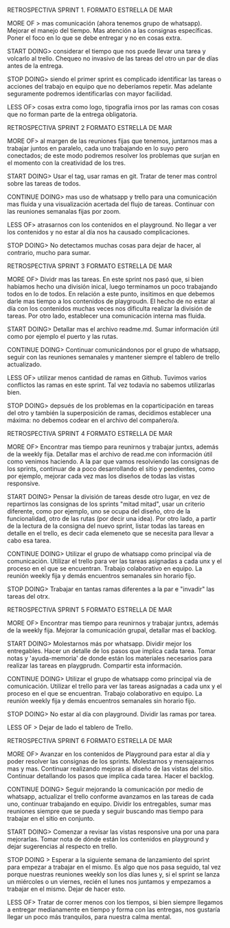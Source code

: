 RETROSPECTIVA SPRINT 1.
FORMATO ESTRELLA DE MAR

MORE OF > mas comunicación (ahora tenemos grupo de whatsapp). Mejorar el manejo del tiempo. Mas atención a las consignas específicas. Poner el foco en lo que se debe entregar y no en cosas extra.

START DOING> considerar el tiempo que nos puede llevar una tarea y volcarlo al trello. Chequeo no invasivo de las tareas del otro un par de días antes de la entrega. 

STOP DOING> siendo el primer sprint es complicado identificar las tareas o acciones del trabajo en equipo que no deberíamos repetir. Mas adelante seguramente podremos identificarlas con mayor facilidad.

LESS OF> cosas extra como logo, tipografía irnos por las ramas con cosas que no forman parte de la entrega obligatoria. 

RETROSPECTIVA SPRINT 2
FORMATO ESTRELLA DE MAR

MORE OF> al margen de las reuniones fijas que tenemos, juntarnos mas a trabajar juntos en paralelo, cada uno trabajando en lo suyo pero conectados; de este modo podremos resolver los problemas que surjan en el momento con la creatividad de los tres. 

START DOING> Usar el tag, usar ramas en git. Tratar de tener mas control sobre las tareas de todos.

CONTINUE DOING> mas uso de whatsapp y trello para una comunicación mas fluida y una visualización acertada del flujo de tareas. Continuar con las reuniones semanalas fijas por zoom.

LESS OF> atrasarnos con los contenidos en el playground. No llegar a ver los contenidos y no estar al día nos ha causado complicaciones.

STOP DOING> No detectamos muchas cosas para dejar de hacer, al contrario, mucho para sumar.


RETROSPECTIVA SPRINT 3
FORMATO ESTRELLA DE MAR

MORE OF> Dividr mas las tareas. En este sprint nos pasó que, si bien habíamos hecho una división inical, luego terminamos un poco trabajando todos en lo de todos. En relación a este punto, insitimos en que debemos darle mas tiempo a los contenidos de playgroudn. El hecho de no estar al día con los contenidos muchas veces nos dificulta realizar la división de tareas. Por otro lado, establecer una comunicación interna mas fluida.

START DOING> Detallar mas el archivo readme.md. Sumar información útil como por ejemplo el puerto y las rutas.

CONTINUE DOING> Continuar comunicándonos por el grupo de whatsapp, seguir con las reuniones semanales y mantener siempre el tablero de trello actualizado.

LESS OF> utilizar menos cantidad de ramas en Github. Tuvimos varios conflictos las ramas en este sprint. Tal vez todavía no sabemos utilizarlas bien.

STOP DOING> depsués de los problemas en la coparticipación en tareas del otro y también la superposición de ramas, decidimos establecer una máxima: no debemos codear en el archivo del compañero/a.

RETROSPECTIVA SPRINT 4
FORMATO ESTRELLA DE MAR

MORE OF> Encontrar mas tiempo para reunirnos y trabajar juntxs, además de la weekly fija. Detallar mas el archivo de read.me con información útil como venimos haciendo. A la par que vamos resolviendo las consignas de los sprints, continuar de a poco desarrollando el sitio y pendientes, como por ejemplo, mejorar cada vez mas los diseños de todas las vistas responsive.

START DOING> Pensar la división de tareas desde otro lugar, en vez de repartirnos las consignas de los sprints "mitad mitad", usar un criterio diferente, como por ejemplo, uno se ocupa del diseño, otro de la funcionalidad, otro de las rutas (por decir una idea). Por otro lado, a partir de la lectura de la consigna del nuevo sprint, listar todas las tareas en detalle en el trello, es decir cada elemeneto que se necesita para llevar a cabo esa tarea. 

CONTINUE DOING> Utilizar el grupo de whatsapp como principal vía de comunicación. Utilizar el trello para ver las tareas asignadas a cada unx y el proceso en el que se encuentran. Trabajo colaborativo en equipo. La reunión weekly fija y demás encuentros semanales sin horario fijo.

STOP DOING> Trabajar en tantas ramas diferentes a la par e "invadir" las tareas del otrx.

RETROSPECTIVA SPRINT 5
FORMATO ESTRELLA DE MAR

MORE OF> Encontrar mas tiempo para reunirnos y trabajar juntxs, además de la weekly fija. Mejorar la comunicación grupal, detallar mas el backlog.

START DOING> Molestarnos más por whatsapp. Dividir mejor los entregables. Hacer un detalle de los pasos que implica cada tarea. Tomar notas y  'ayuda-memoria' de donde están los materiales necesarios para realizar las tareas en playgprudn. Compartir esta información.

CONTINUE DOING> Utilizar el grupo de whatsapp como principal vía de comunicación. Utilizar el trello para ver las tareas asignadas a cada unx y el proceso en el que se encuentran. Trabajo colaborativo en equipo. La reunión weekly fija y demás encuentros semanales sin horario fijo.

STOP DOING> No estar al día con playground. Dividir las ramas por tarea.

LESS OF > Dejar de lado el tablero de Trello.


RETROSPECTIVA SPRINT 6
FORMATO ESTRELLA DE MAR

MORE OF> Avanzar en los contenidos de Playground para estar al día y poder resolver las consignas de los sprints. Molestarnos y mensajearnos mas y mas. Continuar realizando mejoras al diseño de las vistas del sitio. Continuar detallando los pasos que implica cada tarea. Hacer el backlog.

CONTINUE DOING> Seguir mejorando la comunicación por medio de whatsapp, actualizar el trello conforme avanzamos en las tareas de cada uno, continuar trabajando en equipo. Dividir los entregables, sumar mas reuniones siempre que se pueda y seguir buscando mas tiempo para trabajar en el sitio en conjunto.

START DOING> Comenzar a revisar las vistas responsive una por una para mejorarlas. Tomar nota de dónde están los contenidos en playground y dejar sugerencias al respecto en trello.

STOP DOING > Esperar a la siguiente semana de lanzamiento del sprint para empezar a trabajar en el mismo. Es algo que nos pasa seguido, tal vez porque nuestras reuniones weekly son los días lunes y, si el sprint se lanza un miércoles o un viernes, recién el lunes nos juntamos y empezamos a trabajar en el mismo. Dejar de hacer esto.

LESS OF> Tratar de correr menos con los tiempos, si bien siempre llegamos a entregar medianamente en tiempo y forma con las entregas, nos gustaría llegar un poco más tranquilos, para nuestra calma mental.